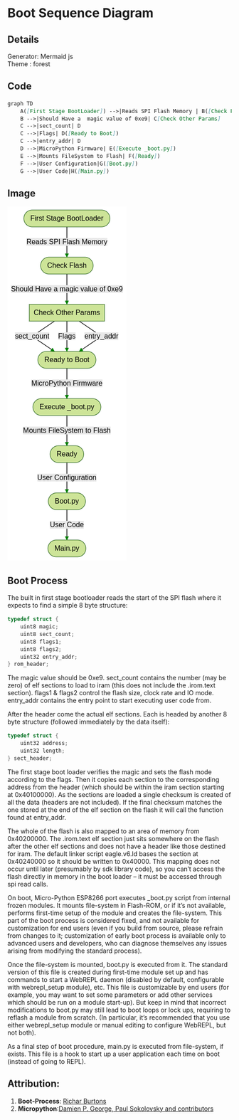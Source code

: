 # Boot Sequence Diagram

## Details
Generator: Mermaid js   
Theme : forest 

## Code

```markdown
graph TD
    A([First Stage BootLoader]) -->|Reads SPI Flash Memory | B([Check Flash])
    B -->|Should Have a  magic value of 0xe9| C[Check Other Params]
    C -->|sect_count| D
    C -->|Flags| D([Ready to Boot])
    C -->|entry_addr| D
    D -->|MicroPython Firmware| E([Execute _boot.py])
    E -->|Mounts FileSystem to Flash| F([Ready])
    F -->|User Configuration|G([Boot.py])
    G -->|User Code|H([Main.py])
```

## Image

![gantt chart](bootprocess.png)
## Boot Process
The built in first stage bootloader reads the start of the SPI flash where it expects to find a simple 8 byte structure:
```c
typedef struct {
    uint8 magic;
    uint8 sect_count;
    uint8 flags1;
    uint8 flags2;
    uint32 entry_addr;
} rom_header;
```
The magic value should be 0xe9. sect\_count contains the number (may be zero) of elf sections to load to iram (this does not include the .irom.text section). flags1 \& flags2 control the flash size, clock rate and IO mode. entry\_addr contains the entry point to start executing user code from.

After the header come the actual elf sections. Each is headed by another 8 byte structure (followed immediately by the data itself):
```c
typedef struct {
    uint32 address;
    uint32 length;
} sect_header;
```
The first stage boot loader verifies the magic and sets the flash mode according to the flags. Then it copies each section to the corresponding address from the header (which should be within the iram section starting at 0x40100000). As the sections are loaded a single checksum is created of all the data (headers are not included). If the final checksum matches the one stored at the end of the elf section on the flash it will call the function found at entry\_addr.

The whole of the flash is also mapped to an area of memory from 0x40200000. The .irom.text elf section just sits somewhere on the flash after the other elf sections and does not have a header like those destined for iram. The default linker script eagle.v6.ld bases the section at 0x40240000 so it should be written to 0x40000. This mapping does not occur until later (presumably by sdk library code), so you can’t access the flash directly in memory in the boot loader – it must be accessed through spi read calls.

On boot, Micro-Python ESP8266 port executes \_boot.py script from internal frozen modules. It mounts file-system in Flash-ROM, or if it’s not available, performs first-time setup of the module and creates the file-system. This part of the boot process is considered fixed, and not available for customization for end users (even if you build from source, please refrain from changes to it; customization of early boot process is available only to advanced users and developers, who can diagnose themselves any issues arising from modifying the standard process).

Once the file-system is mounted, boot.py is executed from it. The standard version of this file is created during first-time module set up and has commands to start a WebREPL daemon (disabled by default, configurable with webrepl\_setup module), etc. This file is customizable by end users (for example, you may want to set some parameters or add other services which should be run on a module start-up). But keep in mind that incorrect modifications to boot.py may still lead to boot loops or lock ups, requiring to reflash a module from scratch. (In particular, it’s recommended that you use either webrepl\_setup module or manual editing to configure WebREPL, but not both).

As a final step of boot procedure, main.py is executed from file-system, if exists. This file is a hook to start up a user application each time on boot (instead of going to REPL). 

## Attribution:

1. **Boot-Process**: [Richar Burtons](https://richard.burtons.org/2015/05/17/esp8266-boot-process/)
2. **Micropython**:[Damien P. George, Paul Sokolovsky and contributors](https://docs.micropython.org/en/v1.13/esp8266/general.html)